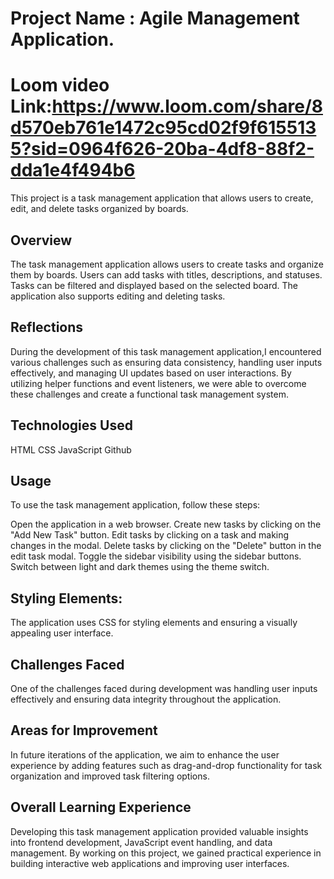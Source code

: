 
# Project Name : Agile Management Application.
# Loom video Link:https://www.loom.com/share/8d570eb761e1472c95cd02f9f6155135?sid=0964f626-20ba-4df8-88f2-dda1e4f494b6

This project is a task management application that allows users to create, edit, and delete tasks organized by boards.

## Overview

The task management application allows users to create tasks and organize them by boards. Users can add tasks with titles, descriptions, and statuses. Tasks can be filtered and displayed based on the selected board. The application also supports editing and deleting tasks.

## Reflections

During the development of this task management application,I encountered various challenges such as ensuring data consistency, handling user inputs effectively, and managing UI updates based on user interactions. By utilizing helper functions and event listeners, we were able to overcome these challenges and create a functional task management system.



## Technologies Used

HTML
CSS
JavaScript
Github

## Usage

To use the task management application, follow these steps:

Open the application in a web browser.
Create new tasks by clicking on the "Add New Task" button.
Edit tasks by clicking on a task and making changes in the modal.
Delete tasks by clicking on the "Delete" button in the edit task modal.
Toggle the sidebar visibility using the sidebar buttons.
Switch between light and dark themes using the theme switch.

## Styling Elements:

The application uses CSS for styling elements and ensuring a visually appealing user interface.

## Challenges Faced

One of the challenges faced during development was handling user inputs effectively and ensuring data integrity throughout the application.

## Areas for Improvement

In future iterations of the application, we aim to enhance the user experience by adding features such as drag-and-drop functionality for task organization and improved task filtering options.

## Overall Learning Experience

Developing this task management application provided valuable insights into frontend development, JavaScript event handling, and data management. By working on this project, we gained practical experience in building interactive web applications and improving user interfaces.